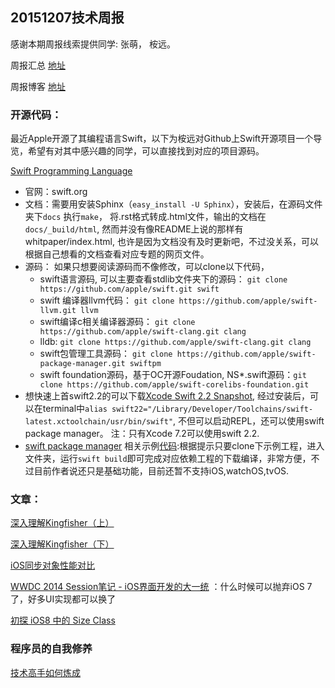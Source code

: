 ## 20151207技术周报

感谢本期周报线索提供同学: 张萌， 桉远。

周报汇总 [地址](https://github.com/BaiduHiDeviOS/iOS-Tech-Weekly)

周报博客 [地址](http://baiduhidevios.github.io/)


### 开源代码：

最近Apple开源了其编程语言Swift，以下为桉远对Github上Swift开源项目一个导览，希望有对其中感兴趣的同学，可以直接找到对应的项目源码。


[Swift Programming Language](https://github.com/apple/swift)

* 官网：swift.org
* 文档：需要用安装Sphinx（```easy_install -U Sphinx```），安装后，在源码文件夹下```docs``` 执行```make```， 将.rst格式转成.html文件，输出的文档在```docs/_build/html```, 然而并没有像README上说的那样有whitpaper/index.html, 也许是因为文档没有及时更新吧，不过没关系，可以根据自己想看的文档查看对应专题的网页文件。
* 源码： 如果只想要阅读源码而不像修改，可以clone以下代码，
	*  swift语言源码, 可以主要查看stdlib文件夹下的源码： ```git clone https://github.com/apple/swift.git swift```
	*  swift 编译器llvm代码： ```git clone https://github.com/apple/swift-llvm.git llvm```
	*  swift编译c相关编译器源码： ```git clone https://github.com/apple/swift-clang.git clang```
   *  lldb:  ```git clone https://github.com/apple/swift-clang.git clang```
   *  swift包管理工具源码： ```git clone https://github.com/apple/swift-package-manager.git swiftpm```
   *  swift foundation源码，基于OC开源Foudation, NS*.swift源码：```git clone https://github.com/apple/swift-corelibs-foundation.git```
* 想快速上首swift2.2的可以下载[Xcode Swift 2.2 Snapshot](https://swift.org/builds/xcode/swift-2.2-SNAPSHOT-2015-12-01-a/swift-2.2-SNAPSHOT-2015-12-01-a-osx.pkg), 经过安装后，可以在terminal中```alias swift22="/Library/Developer/Toolchains/swift-latest.xctoolchain/usr/bin/swift"```, 不但可以启动REPL，还可以使用swift package manager。 注：只有Xcode 7.2可以使用swift 2.2.
* [swift package manager](https://swift.org/getting-started/#using-the-build-system) 相关示例[代码](https://github.com/apple/example-package-dealer):根据提示只要clone下示例工程，进入文件夹，运行```swift build```即可完成对应依赖工程的下载编译，非常方便，不过目前作者说还只是基础功能，目前还暂不支持iOS,watchOS,tvOS.

### 文章：

[深入理解Kingfisher（上）](http://www.jianshu.com/p/326527a4d4f9)

[深入理解Kingfisher（下）](http://www.jianshu.com/p/0a5cdf3f7e9c)

[iOS同步对象性能对比](http://ksnowlv.github.io/blog/2014/09/07/ios-tong-bu-suo-xing-neng-dui-bi/) 


[WWDC 2014 Session笔记 - iOS界面开发的大一统](http://onevcat.com/2014/07/ios-ui-unique/) ：什么时候可以抛弃iOS 7了，好多UI实现都可以换了

[初探 iOS8 中的 Size Class](http://blog.callmewhy.com/2014/09/12/learn-ios8-size-class/)



### 程序员的自我修养

[技术高手如何炼成](http://zhuanlan.zhihu.com/zhengyun/20270317)
